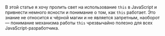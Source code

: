 В этой статье я хочу пролить свет на использование `this` в JavaScript и 
привнести немного ясности и понимание о том, как `this` работает. Это знание 
не относится к чёрной магии и не является запретным, наоборот — понимание 
механизма работы `this` чрезвычайно полезно для всех JavaScript-разработчика.

